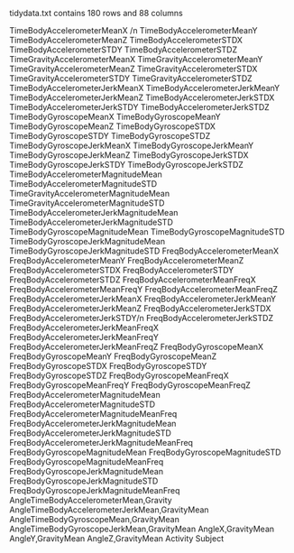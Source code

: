 tidydata.txt
contains 180 rows  and 88 columns

 TimeBodyAccelerometerMeanX /n
 TimeBodyAccelerometerMeanY 
 TimeBodyAccelerometerMeanZ 
 TimeBodyAccelerometerSTDX 
 TimeBodyAccelerometerSTDY
 TimeBodyAccelerometerSTDZ 
 TimeGravityAccelerometerMeanX 
 TimeGravityAccelerometerMeanY 
 TimeGravityAccelerometerMeanZ 
 TimeGravityAccelerometerSTDX 
 TimeGravityAccelerometerSTDY 
 TimeGravityAccelerometerSTDZ 
 TimeBodyAccelerometerJerkMeanX 
 TimeBodyAccelerometerJerkMeanY 
 TimeBodyAccelerometerJerkMeanZ 
 TimeBodyAccelerometerJerkSTDX 
 TimeBodyAccelerometerJerkSTDY 
 TimeBodyAccelerometerJerkSTDZ 
 TimeBodyGyroscopeMeanX 
 TimeBodyGyroscopeMeanY 
 TimeBodyGyroscopeMeanZ 
 TimeBodyGyroscopeSTDX 
 TimeBodyGyroscopeSTDY 
 TimeBodyGyroscopeSTDZ 
 TimeBodyGyroscopeJerkMeanX 
 TimeBodyGyroscopeJerkMeanY 
 TimeBodyGyroscopeJerkMeanZ 
 TimeBodyGyroscopeJerkSTDX 
 TimeBodyGyroscopeJerkSTDY 
 TimeBodyGyroscopeJerkSTDZ 
 TimeBodyAccelerometerMagnitudeMean 
 TimeBodyAccelerometerMagnitudeSTD 
 TimeGravityAccelerometerMagnitudeMean 
 TimeGravityAccelerometerMagnitudeSTD 
 TimeBodyAccelerometerJerkMagnitudeMean 
 TimeBodyAccelerometerJerkMagnitudeSTD 
 TimeBodyGyroscopeMagnitudeMean 
 TimeBodyGyroscopeMagnitudeSTD 
 TimeBodyGyroscopeJerkMagnitudeMean 
 TimeBodyGyroscopeJerkMagnitudeSTD 
 FreqBodyAccelerometerMeanX 
 FreqBodyAccelerometerMeanY 
 FreqBodyAccelerometerMeanZ 
 FreqBodyAccelerometerSTDX 
 FreqBodyAccelerometerSTDY 
 FreqBodyAccelerometerSTDZ 
 FreqBodyAccelerometerMeanFreqX 
 FreqBodyAccelerometerMeanFreqY 
 FreqBodyAccelerometerMeanFreqZ 
 FreqBodyAccelerometerJerkMeanX 
 FreqBodyAccelerometerJerkMeanY 
 FreqBodyAccelerometerJerkMeanZ 
 FreqBodyAccelerometerJerkSTDX 
 FreqBodyAccelerometerJerkSTDY/n 
 FreqBodyAccelerometerJerkSTDZ 
 FreqBodyAccelerometerJerkMeanFreqX 
 FreqBodyAccelerometerJerkMeanFreqY 
 FreqBodyAccelerometerJerkMeanFreqZ 
 FreqBodyGyroscopeMeanX 
 FreqBodyGyroscopeMeanY 
 FreqBodyGyroscopeMeanZ 
 FreqBodyGyroscopeSTDX 
 FreqBodyGyroscopeSTDY 
 FreqBodyGyroscopeSTDZ 
 FreqBodyGyroscopeMeanFreqX 
 FreqBodyGyroscopeMeanFreqY 
 FreqBodyGyroscopeMeanFreqZ 
 FreqBodyAccelerometerMagnitudeMean 
 FreqBodyAccelerometerMagnitudeSTD 
 FreqBodyAccelerometerMagnitudeMeanFreq 
 FreqBodyAccelerometerJerkMagnitudeMean 
 FreqBodyAccelerometerJerkMagnitudeSTD 
 FreqBodyAccelerometerJerkMagnitudeMeanFreq 
 FreqBodyGyroscopeMagnitudeMean 
 FreqBodyGyroscopeMagnitudeSTD 
 FreqBodyGyroscopeMagnitudeMeanFreq 
 FreqBodyGyroscopeJerkMagnitudeMean 
 FreqBodyGyroscopeJerkMagnitudeSTD 
 FreqBodyGyroscopeJerkMagnitudeMeanFreq 
 AngleTimeBodyAccelerometerMean,Gravity 
 AngleTimeBodyAccelerometerJerkMean,GravityMean 
 AngleTimeBodyGyroscopeMean,GravityMean 
 AngleTimeBodyGyroscopeJerkMean,GravityMean 
 AngleX,GravityMean 
 AngleY,GravityMean 
 AngleZ,GravityMean 
 Activity 
 Subject 

